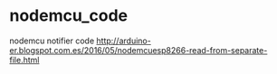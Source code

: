 # nodemcu_code
nodemcu notifier code
http://arduino-er.blogspot.com.es/2016/05/nodemcuesp8266-read-from-separate-file.html
